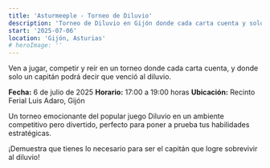 ```yaml
---
title: 'Asturmeeple - Torneo de Diluvio'
description: 'Torneo de Diluvio en Gijón donde cada carta cuenta y solo un capitán podrá vencer al diluvio.'
start: '2025-07-06'
location: 'Gijón, Asturias'
# heroImage: ''
---
```


Ven a jugar, competir y reír en un torneo donde cada carta cuenta, y donde solo un capitán podrá decir que venció al diluvio.

**Fecha:** 6 de julio de 2025
**Horario:** 17:00 a 19:00 horas
**Ubicación:** Recinto Ferial Luis Adaro, Gijón

Un torneo emocionante del popular juego Diluvio en un ambiente competitivo pero divertido, perfecto para poner a prueba tus habilidades estratégicas.

¡Demuestra que tienes lo necesario para ser el capitán que logre sobrevivir al diluvio!
